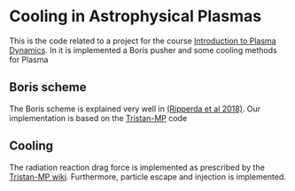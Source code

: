 # Cooling in Astrophysical Plasmas
This is the code related to a project for the course [Introduction to Plasma Dynamics](https://onderwijsaanbod.kuleuven.be//2023/syllabi/e/G0P71BE.htm). In it is implemented a Boris pusher and some cooling methods for Plasma


## Boris scheme
The Boris scheme is explained very well in [(Ripperda et al 2018)](https://doi.org/10.3847/1538-4365/aab114). Our implementation is based on the [Tristan-MP](https://github.com/PrincetonUniversity/tristan-mp-v2) code

## Cooling
The radiation reaction drag force is implemented as prescribed by the [Tristan-MP wiki](https://princetonuniversity.github.io/tristan-v2/tristanv2-radiation.html).
Furthermore, particle escape and injection is implemented.